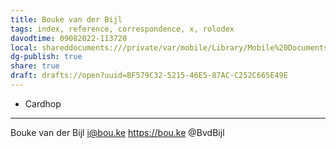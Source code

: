 ```yaml
---
title: Bouke van der Bijl
tags: index, reference, correspondence, x, rolodex
davodtime: 09082022-113720
local: shareddocuments:///private/var/mobile/Library/Mobile%20Documents/iCloud~md~obsidian/Documents/OBSHIDDIAN/drafts/BF579C32-5215-46E5-87AC-C252C665E49E.md
dg-publish: true
share: true
draft: drafts://open?uuid=BF579C32-5215-46E5-87AC-C252C665E49E
---
```


- Cardhop

---
Bouke van der Bijl
i@bou.ke
https://bou.ke
@BvdBijl
